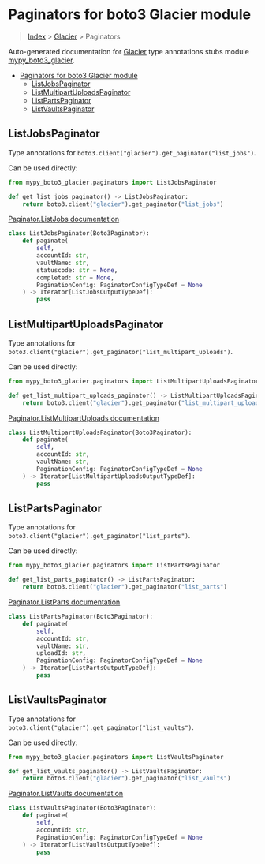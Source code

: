 # Paginators for boto3 Glacier module

> [Index](../README.md) > [Glacier](./README.md) > Paginators

Auto-generated documentation for [Glacier](https://boto3.amazonaws.com/v1/documentation/api/latest/reference/services/glacier.html#Glacier)
type annotations stubs module [mypy_boto3_glacier](https://pypi.org/project/mypy-boto3-glacier/).

- [Paginators for boto3 Glacier module](#paginators-for-boto3-glacier-module)
  - [ListJobsPaginator](#listjobspaginator)
  - [ListMultipartUploadsPaginator](#listmultipartuploadspaginator)
  - [ListPartsPaginator](#listpartspaginator)
  - [ListVaultsPaginator](#listvaultspaginator)

## ListJobsPaginator

Type annotations for `boto3.client("glacier").get_paginator("list_jobs")`.

Can be used directly:

```python
from mypy_boto3_glacier.paginators import ListJobsPaginator

def get_list_jobs_paginator() -> ListJobsPaginator:
    return boto3.client("glacier").get_paginator("list_jobs")
```

[Paginator.ListJobs documentation](https://boto3.amazonaws.com/v1/documentation/api/latest/reference/services/glacier.html#Glacier.Paginator.ListJobs)

```python
class ListJobsPaginator(Boto3Paginator):
    def paginate(
        self,
        accountId: str,
        vaultName: str,
        statuscode: str = None,
        completed: str = None,
        PaginationConfig: PaginatorConfigTypeDef = None
    ) -> Iterator[ListJobsOutputTypeDef]:
        pass
```
## ListMultipartUploadsPaginator

Type annotations for `boto3.client("glacier").get_paginator("list_multipart_uploads")`.

Can be used directly:

```python
from mypy_boto3_glacier.paginators import ListMultipartUploadsPaginator

def get_list_multipart_uploads_paginator() -> ListMultipartUploadsPaginator:
    return boto3.client("glacier").get_paginator("list_multipart_uploads")
```

[Paginator.ListMultipartUploads documentation](https://boto3.amazonaws.com/v1/documentation/api/latest/reference/services/glacier.html#Glacier.Paginator.ListMultipartUploads)

```python
class ListMultipartUploadsPaginator(Boto3Paginator):
    def paginate(
        self,
        accountId: str,
        vaultName: str,
        PaginationConfig: PaginatorConfigTypeDef = None
    ) -> Iterator[ListMultipartUploadsOutputTypeDef]:
        pass
```
## ListPartsPaginator

Type annotations for `boto3.client("glacier").get_paginator("list_parts")`.

Can be used directly:

```python
from mypy_boto3_glacier.paginators import ListPartsPaginator

def get_list_parts_paginator() -> ListPartsPaginator:
    return boto3.client("glacier").get_paginator("list_parts")
```

[Paginator.ListParts documentation](https://boto3.amazonaws.com/v1/documentation/api/latest/reference/services/glacier.html#Glacier.Paginator.ListParts)

```python
class ListPartsPaginator(Boto3Paginator):
    def paginate(
        self,
        accountId: str,
        vaultName: str,
        uploadId: str,
        PaginationConfig: PaginatorConfigTypeDef = None
    ) -> Iterator[ListPartsOutputTypeDef]:
        pass
```
## ListVaultsPaginator

Type annotations for `boto3.client("glacier").get_paginator("list_vaults")`.

Can be used directly:

```python
from mypy_boto3_glacier.paginators import ListVaultsPaginator

def get_list_vaults_paginator() -> ListVaultsPaginator:
    return boto3.client("glacier").get_paginator("list_vaults")
```

[Paginator.ListVaults documentation](https://boto3.amazonaws.com/v1/documentation/api/latest/reference/services/glacier.html#Glacier.Paginator.ListVaults)

```python
class ListVaultsPaginator(Boto3Paginator):
    def paginate(
        self,
        accountId: str,
        PaginationConfig: PaginatorConfigTypeDef = None
    ) -> Iterator[ListVaultsOutputTypeDef]:
        pass
```